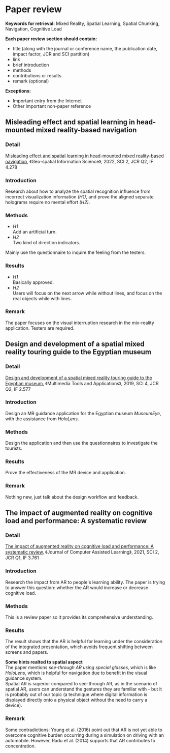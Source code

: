 # Paper review
**Keywords for retrieval:** Mixed Reality, Spatial Learning, Spatial Chunking, Navigation, Cognitive Load  
  
**Each paper review section should contain:**  
- title (along with the journal or conference name, the publication date, impact factor, JCR and SCI partition)  
- link  
- brief introduction  
- methods  
- contributions or results  
- remark (optional)

**Exceptions:**  
- Important entry from the Internet  
- Other important non-paper reference
## Misleading effect and spatial learning in head-mounted mixed reality-based navigation
### Detail
[Misleading effect and spatial learning in head-mounted mixed reality-based navigation](https://github.com/hinczhang/GraduteThesis_Master/blob/main/Papers/Misleading%20effect%20and%20spatial%20learning%20in%20head%20mounted%20mixed%20reality%20based%20navigation.pdf), 《Geo-spatial Information Science》, 2022, SCI 2, JCR Q2, IF 4.278
### Introduction
Research about how to analyze the spatial recognition influence from incorrect visualization information *(H1)*, and prove the aligned separate holograms require no mental effort *(H2)*.
### Methods
- *H1*  
Add an artificial turn.  
- *H2*  
Two kind of direction indicators.  

Mainly use the questionnaire to inquire the feeling from the testers.
### Results
- *H1*  
Basically approved. 
- *H2*  
Users will focus on the next arrow while without lines, and focus on the real objects while with lines.
### Remark
The paper focuses on the visual interruption research in the mix-reality application. Testers are required.
## Design and development of a spatial mixed reality touring guide to the Egyptian museum
### Detail
[Design and development of a spatial mixed reality touring guide to the Egyptian museum](https://github.com/hinczhang/GraduteThesis_Master/blob/main/Papers/Design%20and%20development%20of%20a%20spatial%20mixed%20reality%20touring%20guide%20to%20the%20Egyptian%20museum.pdf), 《Multimedia Tools and Applications》, 2019, SCI 4, JCR Q2, IF 2.577
### Introduction
Design an MR guidance application for the Egyptian museum *MuseumEye*, with the assistance from *HoloLens*.
### Methods
Design the application and then use the questionnaires to investigate the tourists.  
### Results
Prove the effectiveness of the MR device and application.
### Remark
Nothing new, just talk about the design workflow and feedback.
## The impact of augmented reality on cognitive load and performance: A systematic review
### Detail
[The impact of augmented reality on cognitive load and performance: A systematic review](https://github.com/hinczhang/GraduteThesis_Master/blob/main/Papers/The%20impact%20of%20augmented%20reality%20on%20cognitive%20load%20and%20performance%20A%20systematic%20review.pdf), 《Journal of Computer Assisted Learning》, 2021, SCI 2, JCR Q1, IF 3.761
### Introduction
Research the impact from AR to people's learning ability. The paper is trying to answer this question: whether the AR would increase or decrease cognitive load.
### Methods
This is a review paper so it provides its comprehensive understanding.
### Results
The result shows that the AR is helpful for learning under the consideration of the integrated presentation, which avoids frequent shifting between screens and papers.  

**Some hints realted to spatial aspect**  
The paper mentions *see-through AR using special glasses*, which is like *HoloLens*, which is helpful for navigation due to benefit in the visual guidance system.  
Spatial AR is superior compared to see-through AR, as in the scenario of spatial AR, users can understand the gestures they are familiar with - but it is probably out of our topic (a technique where digital information is displayed directly onto a physical object without the need to carry a device).  
### Remark
Some contradictions: Young et al. (2016) point out that AR is not yet able to overcome cognitive burden occurring during a simulation on driving with an automobile. However, Radu et al. (2014) supports that AR contributes to concentration.
